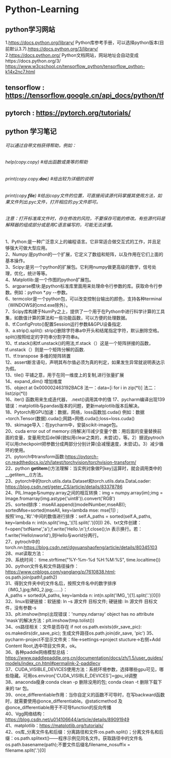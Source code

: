 # Python-Learning
## python学习网站  
1.https://docs.python.org/library/  Python库参考手册，可以选择python版本(目前默认3.7).https://docs.python.org/3/library/  
2.https://docs.python.org/  Python文档网站，网站地址会自动变成https://docs.python.org/3/  
https://www.w3cschool.cn/tensorflow_python/tensorflow_python-k14x2nc7.html  
## tensorflow : https://tensorflow.google.cn/api_docs/python/tf
## pytorch : https://pytorch.org/tutorials/

## python 学习笔记  
###### 可以通过自带文档获得帮助，例如：   
###### help(copy.copy)  #给出函数或类等的帮助   
###### print(copy.copy.__doc__)  #给出较为详细的说明   
###### print(copy.__file__)  #给出copy文件的位置，可直接阅读源代码掌握其使用方法，如果文件列出.pyc文件，打开相应的.py文件即可。  
###### 注意：打开标准库文件时，存在修改的风险，不要保存可能的修改。有些源代码是解释器的组成部分或是用C语言编写的，可能无法读懂。
1、Python:是一种广泛意义上的编程语言。它非常适合做交互式的工作，并且足够强大可做大型应用。  
2、Numpy:是python的一个扩展，它定义了数组和矩阵，以及作用在它们上面的基本操作。  
3、Scipy:是另一个python的扩展包。它利用numpy做更高级的数学，信号处理，优化，统计等等。  
4、Matplotlib:是一个作图的python扩展包。  
5、argparse模块:是python标准库里面用来处理命令行参数的库。获取命令行参数。例如：python *.py --参数。  
6、termcolor是一个python包，可以改变控制台输出的颜色，支持各种terminal（WINDOWS的cmd.exe除外）。  
7、Scipy库构建于NumPy之上，提供了一个用于在Python中进行科学计算的工具集，如数值计算的算法和一些功能函数，可以方便的处理数据。  
8、tf.ConfigProto()配置Session运行参数&&GPU设备指定.  
9、a.strip().split(): strip()删除字符串a中开头和结尾指定字符，默认删除空格。split()按照给定的字符串分割字符串a。  
10、tf.stack()和tf.unstack()的用法,tf.stack（）这是一个矩阵拼接的函数，tf.unstack（）则是一个矩阵分解的函数.  
11、tf.transpose 多维的矩阵转置  
12、assert断言语句，声明其布尔值必须为真的判定，如果发生异常就说明表达示为假。  
13、tile() 平铺之意，用于在同一维度上的复制,进行张量扩展  
14、expand_dim() 增加维度  
15、object at 0x000002463192BAC8  法一：data=[i for i in zip(*I)]   法二：list(zip(*I))  
16、iter() 函数用来生成迭代器， .next()调用其中的值
17、pycharm编译出现139错误：matplotlib与pandas版本的问题，更新matplotlib版本后解决。  
18、Pytorch用GPU加速：数据，网络，loss函数加.cuda() 例如：数据=torch.Tensor(数据).cuda();网路=网络.cuda();loss=loss.cuda()  
19、skimage导入：在pycharm中，安装scikit-image包。  
20、cuda error out of memory:(待解决)1)减少变量个数：用后面的变量替换前面的变量，变量用完后del掉(貌似用clear之类的，未尝试)，等。2）据说pytroch可以用checkpoint把参数分成两部分分别计算(会减慢速度，未尝试)。3）减少循环的使用。  
21、pytorch中transform函数:https://pytorch-cn.readthedocs.io/zh/latest/torchvision/torchvision-transform/  
22、python __getitem__()方法理解：当实例对象做P[key]运算时，就会调用类中的__getitem__()方法。   
23、pytorch中的torch.utils.data.Dataset和torch.utils.data.DataLoader: https://blog.csdn.net/geter_CS/article/details/83378786  
24、PIL.Image与numpy.array之间的相互转换：img = numpy.array(im);img = Image.fromarray(img.astype('uint8')).convert('RGB')    
25、sorted排序：mseAll.append((modelNumber,mseAB));  sortedMse=sorted(mseAll, key=lambda mse: mse[1])  ;  
按照'img_'和'.'中间的数值进行排序：self.A_paths = sorted(self.A_paths, key=lambda n: int(n.split('img_')[1].split('.')[0]))
26、txt文件创建：f=open('txtName','a');f.write('Hello.\n');f.close();\n 表示换行。若：f.write('Hello\nworld'),则Hello与world分两行。  
27、pytroch中的torch.nn:https://blog.csdn.net/dgyuanshaofeng/article/details/80345103  
28、mat读取方法：  
29、系统时间： time.strftime("%Y-%m-%d %H:%M:%S", time.localtime())   
30、python文件名和文件路径操作：https://www.cnblogs.com/yanglang/p/7610838.html; os.path.join(path1,path2)  
31、得到文件夹中的文件名后，按照文件名中的数字排序（IMG_1.jpg;IMG_2.jpg;……）：  
A_paths = sorted(A_paths, key=lambda n: int(n.split('IMG_')[1].split('.')[0]))    
32、linux软硬链接：软链接: ln –s 源文件 目标文件; 硬链接: ln 源文件 目标文件，没有参数-s  
33、plt.imshow(tmp)出现错误：'numpy.ndarray' object has no attribute 'mask'的解决方法：plt.imshow(tmp.tolist())  
34、os路径相关：文件是否存在 if not os.path.exists(dir_save_pic): os.makedirs(dir_save_pic); 生成文件路径os.path.join(dir_save, 'pic')
35、pycharm-project不显示文件夹：file->settings->project stucture->右侧+Add Content Root,选中项目文件夹，ok。  
36、各种paddle网络模型总结：https://www.paddlepaddle.org.cn/documentation/docs/zh/1.5/user_guides/models/index_cn.html#permalink-2-paddlecv  
37、CUDA_VISIBLE_DEVICES使用方法：系统环境参数，选择哪些gpu可见，哪些隐藏。可用os.environ['CUDA_VISIBLE_DEVICES']=gpu_id调整  
38、anaconda瘦身:conda clean -p 删除没用的包; conda clean -t 删除下载下来的 tar 包。   
39、once_differentiable作用：当你自定义的函数不可导时，在写backward函数时，就需要使用@once_differentiable。@staticmethod 及@once_differentiable用于不可导function的反向传播    
40、Vgg网络结构：https://blog.csdn.net/u014106644/article/details/89091949    
41、matplotlib：https://matplotlib.org/tutorials/  
42、os库_分离文件名和后缀：分离路径和文件:os.path.split()；分离文件名和后缀：os.path.splitext()——程序示例见同名文件。获取路径中的文件名os.path.basename(path);不要文件后缀名filename_nosuffix = filename.split('.')[0]  
